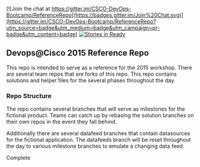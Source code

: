 [![Join the chat at https://gitter.im/CSCO-DevOps-Bootcamp/ReferenceRepo](https://badges.gitter.im/Join%20Chat.svg)](https://gitter.im/CSCO-DevOps-Bootcamp/ReferenceRepo?utm_source=badge&utm_medium=badge&utm_campaign=pr-badge&utm_content=badge)
[![Stories in Ready](https://badge.waffle.io/CSCO-DevOps-Bootcamp/ReferenceRepo.png?label=ready&title=Stories%20Ready)](https://waffle.io/CSCO-DevOps-Bootcamp/ReferenceRepo)


## Devops@Cisco 2015 Reference Repo

This repo is intended to serve as a reference for the 2015 workshop.
There are several team repos that are forks of this repo.
This repo contains solutions and helper files for the several phases throughout the day.

### Repo Structure
The repo contains several branches that will serve as milestones for the fictional product.
Teams can catch up by rebasing the solution branches on their own repos in the event they fall behind.

Additionally there are several datafeed branches that contain datasources for the fictional application.
The datafeeds branch will be reset throughout the day to various milestone branches to emulate a changing data feed.

Complete